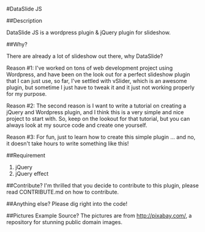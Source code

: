 #DataSlide JS

##Description

DataSlide JS is a wordpress plugin & jQuery plugin for slideshow.

##Why?

There are already a lot of slideshow out there, why DataSlide?

Reason #1: I've worked on tons of web development project using Wordpress, and have been on the look out for a perfect slideshow plugin that I can just use, so far, I've settled with vSlider, which is an awesome plugin, but sometime I just have to tweak it and it just not working properly for my purpose.

Reason #2: The second reason is I want to write a tutorial on creating a jQuery and Wordpress plugin, and I think this is a very simple and nice project to start with. So, keep on the lookout for that tutorial, but you can always look at my source code and create one yourself.

Reason #3: For fun, just to learn how to create this simple plugin ... and no, it doesn't take hours to write something like this!

##Requirement
1. jQuery
2. jQuery effect

##Contribute?
I'm thrilled that you decide to contribute to this plugin, please read CONTRIBUTE.md on how to contribute.

##Anything else?
Please dig right into the code!

##Pictures Example Source?
The pictures are from http://pixabay.com/, a repository for stunning public domain images.